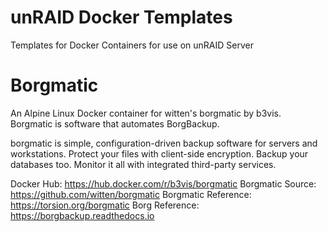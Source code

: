# unRAID Docker Templates
Templates for Docker Containers for use on unRAID Server

# Borgmatic

An Alpine Linux Docker container for witten's borgmatic by b3vis.  Borgmatic is software that automates BorgBackup.

borgmatic is simple, configuration-driven backup software for servers and workstations. Protect your files with client-side encryption. Backup your databases too. Monitor it all with integrated third-party services.

Docker Hub: https://hub.docker.com/r/b3vis/borgmatic
Borgmatic Source: https://github.com/witten/borgmatic
Borgmatic Reference: https://torsion.org/borgmatic
Borg Reference: https://borgbackup.readthedocs.io
